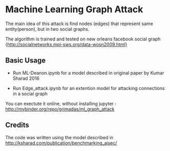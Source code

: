 # Machine Learning Graph Attack

The main idea of this attack is find nodes (edges) that represent same entity(person), but in two social graphs. 

The algorithm is trained and tested on new orleans facebook social graph {http://socialnetworks.mpi-sws.org/data-wosn2009.html}

## Basic Usage

* Run ML-Deanon.ipynb for a model described in original paper by Kumar Sharad 2016

* Run Edge_attack.ipynb for an extention model for attacking connections in a social graph

You can exectute it online, without installing jupyter : 
http://mybinder.org/repo/grimadas/ml_graph_attack

## Credits

The code was written using the model described in  http://ksharad.com/publication/benchmarking_aisec/ 


